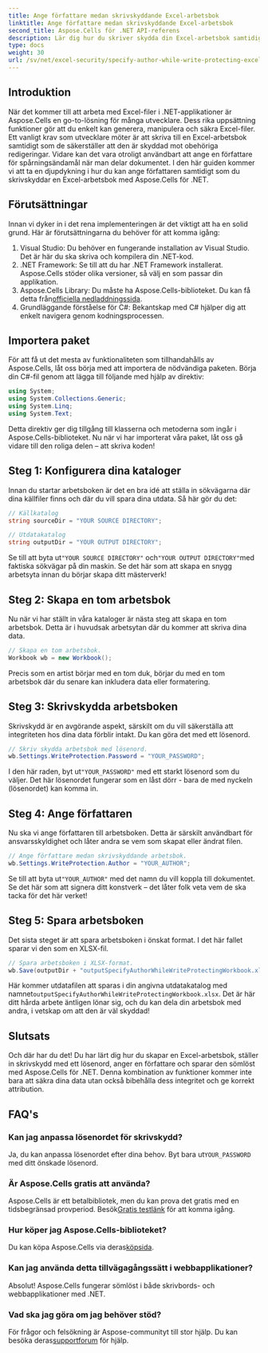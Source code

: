 ```yaml
---
title: Ange författare medan skrivskyddande Excel-arbetsbok
linktitle: Ange författare medan skrivskyddande Excel-arbetsbok
second_title: Aspose.Cells för .NET API-referens
description: Lär dig hur du skriver skydda din Excel-arbetsbok samtidigt som du anger en författare med Aspose.Cells för .NET i den här steg-för-steg-guiden.
type: docs
weight: 30
url: /sv/net/excel-security/specify-author-while-write-protecting-excel-workbook/
---
```

## Introduktion

När det kommer till att arbeta med Excel-filer i .NET-applikationer är Aspose.Cells en go-to-lösning för många utvecklare. Dess rika uppsättning funktioner gör att du enkelt kan generera, manipulera och säkra Excel-filer. Ett vanligt krav som utvecklare möter är att skriva till en Excel-arbetsbok samtidigt som de säkerställer att den är skyddad mot obehöriga redigeringar. Vidare kan det vara otroligt användbart att ange en författare för spårningsändamål när man delar dokumentet. I den här guiden kommer vi att ta en djupdykning i hur du kan ange författaren samtidigt som du skrivskyddar en Excel-arbetsbok med Aspose.Cells för .NET.

## Förutsättningar

Innan vi dyker in i det rena implementeringen är det viktigt att ha en solid grund. Här är förutsättningarna du behöver för att komma igång:

1. Visual Studio: Du behöver en fungerande installation av Visual Studio. Det är här du ska skriva och kompilera din .NET-kod.
2. .NET Framework: Se till att du har .NET Framework installerat. Aspose.Cells stöder olika versioner, så välj en som passar din applikation.
3.  Aspose.Cells Library: Du måste ha Aspose.Cells-biblioteket. Du kan få detta från[officiella nedladdningssida](https://releases.aspose.com/cells/net/).
4. Grundläggande förståelse för C#: Bekantskap med C# hjälper dig att enkelt navigera genom kodningsprocessen.

## Importera paket

För att få ut det mesta av funktionaliteten som tillhandahålls av Aspose.Cells, låt oss börja med att importera de nödvändiga paketen. Börja din C#-fil genom att lägga till följande med hjälp av direktiv:

```csharp
using System;
using System.Collections.Generic;
using System.Linq;
using System.Text;
```

Detta direktiv ger dig tillgång till klasserna och metoderna som ingår i Aspose.Cells-biblioteket. Nu när vi har importerat våra paket, låt oss gå vidare till den roliga delen – att skriva koden!

## Steg 1: Konfigurera dina kataloger

Innan du startar arbetsboken är det en bra idé att ställa in sökvägarna där dina källfiler finns och där du vill spara dina utdata. Så här gör du det:

```csharp
// Källkatalog
string sourceDir = "YOUR SOURCE DIRECTORY";

// Utdatakatalog
string outputDir = "YOUR OUTPUT DIRECTORY";
```

 Se till att byta ut`"YOUR SOURCE DIRECTORY"` och`"YOUR OUTPUT DIRECTORY"`med faktiska sökvägar på din maskin. Se det här som att skapa en snygg arbetsyta innan du börjar skapa ditt mästerverk!

## Steg 2: Skapa en tom arbetsbok

Nu när vi har ställt in våra kataloger är nästa steg att skapa en tom arbetsbok. Detta är i huvudsak arbetsytan där du kommer att skriva dina data.

```csharp
// Skapa en tom arbetsbok.
Workbook wb = new Workbook();
```

Precis som en artist börjar med en tom duk, börjar du med en tom arbetsbok där du senare kan inkludera data eller formatering.

## Steg 3: Skrivskydda arbetsboken

Skrivskydd är en avgörande aspekt, särskilt om du vill säkerställa att integriteten hos dina data förblir intakt. Du kan göra det med ett lösenord.

```csharp
// Skriv skydda arbetsbok med lösenord.
wb.Settings.WriteProtection.Password = "YOUR_PASSWORD";
```

 I den här raden, byt ut`"YOUR_PASSWORD"` med ett starkt lösenord som du väljer. Det här lösenordet fungerar som en låst dörr - bara de med nyckeln (lösenordet) kan komma in.

## Steg 4: Ange författaren

Nu ska vi ange författaren till arbetsboken. Detta är särskilt användbart för ansvarsskyldighet och låter andra se vem som skapat eller ändrat filen.

```csharp
// Ange författare medan skrivskyddande arbetsbok.
wb.Settings.WriteProtection.Author = "YOUR_AUTHOR";
```

 Se till att byta ut`"YOUR_AUTHOR"` med det namn du vill koppla till dokumentet. Se det här som att signera ditt konstverk – det låter folk veta vem de ska tacka för det här verket!

## Steg 5: Spara arbetsboken

Det sista steget är att spara arbetsboken i önskat format. I det här fallet sparar vi den som en XLSX-fil. 

```csharp
// Spara arbetsboken i XLSX-format.
wb.Save(outputDir + "outputSpecifyAuthorWhileWriteProtectingWorkbook.xlsx");
```

 Här kommer utdatafilen att sparas i din angivna utdatakatalog med namnet`outputSpecifyAuthorWhileWriteProtectingWorkbook.xlsx`. Det är här ditt hårda arbete äntligen lönar sig, och du kan dela din arbetsbok med andra, i vetskap om att den är väl skyddad!

## Slutsats

Och där har du det! Du har lärt dig hur du skapar en Excel-arbetsbok, ställer in skrivskydd med ett lösenord, anger en författare och sparar den sömlöst med Aspose.Cells för .NET. Denna kombination av funktioner kommer inte bara att säkra dina data utan också bibehålla dess integritet och ge korrekt attribution.

## FAQ's

### Kan jag anpassa lösenordet för skrivskydd?  
 Ja, du kan anpassa lösenordet efter dina behov. Byt bara ut`YOUR_PASSWORD` med ditt önskade lösenord.

### Är Aspose.Cells gratis att använda?  
 Aspose.Cells är ett betalbibliotek, men du kan prova det gratis med en tidsbegränsad provperiod. Besök[Gratis testlänk](https://releases.aspose.com/) för att komma igång.

### Hur köper jag Aspose.Cells-biblioteket?  
 Du kan köpa Aspose.Cells via deras[köpsida](https://purchase.aspose.com/buy).

### Kan jag använda detta tillvägagångssätt i webbapplikationer?  
Absolut! Aspose.Cells fungerar sömlöst i både skrivbords- och webbapplikationer med .NET.

### Vad ska jag göra om jag behöver stöd?  
 För frågor och felsökning är Aspose-communityt till stor hjälp. Du kan besöka deras[supportforum](https://forum.aspose.com/c/cells/9) för hjälp.
